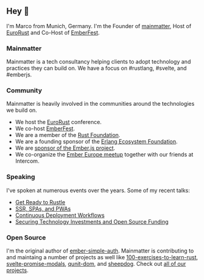 ## Hey 👋

I'm Marco from Munich, Germany. I'm the Founder of [mainmatter](https://mainmatter.com), Host of [EuroRust](https://eurorust.eu) and Co-Host of [EmberFest](https://emberfest.eu).

### Mainmatter

Mainmatter is a tech consultancy helping clients to adopt technology and practices they can build on. We have a focus on #rustlang, #svelte, and #emberjs.

### Community

Mainmatter is heavily involved in the communities around the technologies we build on.

* We host the [EuroRust](https://eurorust.eu) conference.
* We co-host [EmberFest](https://emberfest.eu).
* We are a member of the [Rust Foundation](https://foundation.rust-lang.org).
* We are a founding sponsor of the [Erlang Ecosystem Foundation](https://erlef.org/sponsors).
* We are [sponsor of the Ember.js project](https://emberjs.com/sponsors/).
* We co-organize the [Ember Europe meetup](https://embereurope.org) together with our friends at Intercom.

### Speaking

I've spoken at numerous events over the years. Some of my recent talks:

* [Get Ready to Rustle](https://youtube.com/watch?v=tjqQMpXdot0)
* [SSR, SPAs, and PWAs](https://youtube.com/watch?v=1h3PugRA-xM)
* [Continuous Deployment Workflows](https://youtube.com/watch?v=eJ_fERgo7cc)
* [Securing Technology Investments and Open Source Funding](https://youtube.com/watch?v=QMUm6UOoNRs)

### Open Source

I'm the original author of [ember-simple-auth](https://github.com/mainmatter/ember-simple-auth). Mainmatter is contributing to and maintaing a number of projects as well like [100-exercises-to-learn-rust](https://github.com/mainmatter/100-exercises-to-learn-rust), [svelte-promise-modals](https://github.com/mainmatter/svelte-promise-modals), [qunit-dom](https://github.com/mainmatter/qunit-dom), and [sheepdog](https://github.com/mainmatter/sheepdog). Check out [all of our projects](https://github.com/orgs/mainmatter/repositories).

